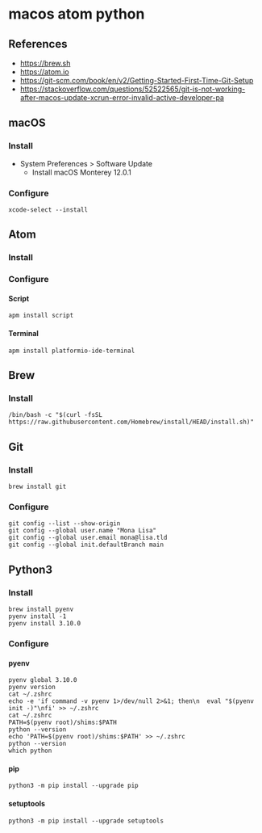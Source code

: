 # macos atom python
## References
* https://brew.sh
* https://atom.io
* https://git-scm.com/book/en/v2/Getting-Started-First-Time-Git-Setup
* https://stackoverflow.com/questions/52522565/git-is-not-working-after-macos-update-xcrun-error-invalid-active-developer-pa

## macOS
### Install
* System Preferences > Software Update
  * Install macOS Monterey 12.0.1
### Configure
```
xcode-select --install
```

## Atom
### Install
### Configure
#### Script
```
apm install script
```
#### Terminal
```
apm install platformio-ide-terminal
```

## Brew
### Install
```
/bin/bash -c "$(curl -fsSL https://raw.githubusercontent.com/Homebrew/install/HEAD/install.sh)"
```

## Git
### Install
```
brew install git
```
### Configure
```
git config --list --show-origin
git config --global user.name "Mona Lisa"
git config --global user.email mona@lisa.tld
git config --global init.defaultBranch main
```

## Python3
### Install
```
brew install pyenv
pyenv install -1
pyenv install 3.10.0
```
### Configure
#### pyenv
```
pyenv global 3.10.0
pyenv version
cat ~/.zshrc
echo -e 'if command -v pyenv 1>/dev/null 2>&1; then\n  eval "$(pyenv init -)"\nfi' >> ~/.zshrc
cat ~/.zshrc
PATH=$(pyenv root)/shims:$PATH
python --version
echo 'PATH=$(pyenv root)/shims:$PATH' >> ~/.zshrc
python --version
which python
```
#### pip
```
python3 -m pip install --upgrade pip
```
#### setuptools
```
python3 -m pip install --upgrade setuptools
```
